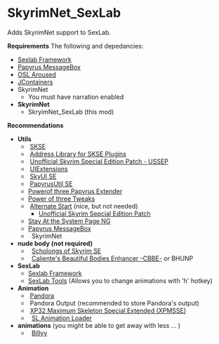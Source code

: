 # SkyrimNet_SexLab

Adds SkyrimNet support to SexLab.

**Requirements**
The following and depedancies:
- [Sexlab Framework](https://www.loverslab.com/files/category/228-sexlab-framework-se/)
- [Papyrus MessageBox](https://www.nexusmods.com/skyrimspecialedition/mods/83578)
- [OSL Aroused](https://www.nexusmods.com/skyrimspecialedition/mods/65454)
- [JContainers](https://www.nexusmods.com/skyrimspecialedition/mods/16495)
- SkyrimNet
   - You must have narration enabled
- **SkyrimNet**
    - SkryimNet_SexLab (this mod) 
 

**Recommendations**
- **Utils**
    -  [SKSE](https://skse.silverlock.org/)
    -  [Address Library for SKSE Plugins](https://www.nexusmods.com/skyrimspecialedition/mods/32444)
    -  [Unofficial Skyrim Special Edition Patch - USSEP](https://www.nexusmods.com/skyrimspecialedition/mods/266)
    -  [UIExtensions](https://www.nexusmods.com/skyrimspecialedition/mods/17561)
    -  [SkyUI SE](https://www.nexusmods.com/skyrimspecialedition/mods/12604)
    -  [PapyrusUtil SE](https://www.nexusmods.com/skyrimspecialedition/mods/13048)
    -  [Powerof three Papyrus Extender](https://www.nexusmods.com/skyrimspecialedition/mods/22854)
    -  [Power of three Tweaks](https://www.nexusmods.com/skyrimspecialedition/mods/51073)
    -  [Alternate Start](https://www.nexusmods.com/skyrimspecialedition/mods/272) (nice, but not needed)
       - [Unofficial Skyrim Sepcial Edition Patch](https://www.nexusmods.com/skyrimspecialedition/mods/51073)
    -  [Stay At the System Page NG](https://www.nexusmods.com/skyrimspecialedition/mods/76927)
    -  [Papyrus MessageBox](https://www.nexusmods.com/skyrimspecialedition/mods/83578)
    -   SkyrimNet 
- **nude body (not required)**
    -   [Scholongs of Skyrim SE](https://www.loverslab.com/files/file/5355-schlongs-of-skyrim-se/)
    -   [Caliente's Beautiful Bodies Enhancer -CBBE-](https://www.nexusmods.com/skyrimspecialedition/mods/198) or BHUNP
- **SexLab**
    -  [Sexlab Framework](https://www.loverslab.com/files/category/228-sexlab-framework-se/)
    -  [SexLab Tools](https://www.loverslab.com/files/file/10660-sexlab-tools-for-se-patched/) (Allows you to change animations with 'h' hotkey)
- **Animation**
    -  [Pandora](https://www.nexusmods.com/skyrimspecialedition/mods/133232)
    -  Pandora Output (recommended to store Pandora's output)
    -  [XP32 Maximum Skeleton Special Extended (XPMSSE)](https://www.nexusmods.com/skyrimspecialedition/mods/1988)
    -   [SL Animation Loader](https://www.loverslab.com/files/file/5328-sexlab-animation-loader-sse/)
- **animations** (you might be able to get away with less ... )
    -   [Billyy](https://www.loverslab.com/files/file/3999-billyys-slal-animations-2025-1-1/)


